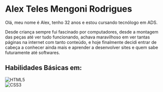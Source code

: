 # Alex Teles Mengoni Rodrigues
Olá, meu nome é Alex, tenho 32 anos e estou cursando tecnólogo em ADS.
<p>Desde criança sempre fui fascinado por computadores, desde a montagem das peças até ver tudo funcionando, achava maravilhoso em ver tantas páginas na internet com tanto conteúdo, e hoje finalmente decidi entrar de cabeça a conhecer ainda mais e aprender a desenvolver sites e quem sabe futuramente até softwares.

## Habilidades Básicas em:
![HTML5](https://img.shields.io/badge/HTML5-000?style=for-the-badge&logo=html5)
<br>
![CSS3](https://img.shields.io/badge/CSS3-000?style=for-the-badge&logo=css3&logoColor=264CE4)

